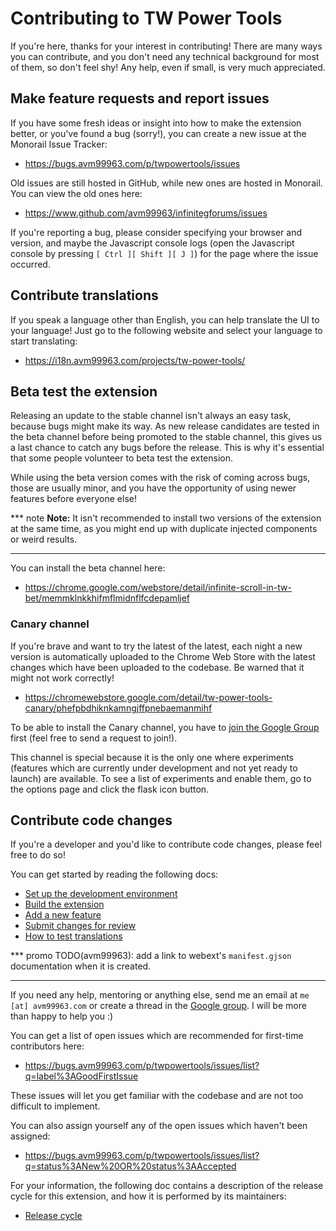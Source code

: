 # Contributing to TW Power Tools
If you're here, thanks for your interest in contributing! There are many ways
you can contribute, and you don't need any technical background for most of
them, so don't feel shy! Any help, even if small, is very much appreciated.

## Make feature requests and report issues
If you have some fresh ideas or insight into how to make the extension better,
or you've found a bug (sorry!), you can create a new issue at the Monorail Issue
Tracker:

- https://bugs.avm99963.com/p/twpowertools/issues

Old issues are still hosted in GitHub, while new ones are hosted in Monorail.
You can view the old ones here:

- https://www.github.com/avm99963/infinitegforums/issues

If you're reporting a bug, please consider specifying your browser and version,
and maybe the Javascript console logs (open the Javascript console by pressing
`[ Ctrl ][ Shift ][ J ]`) for the page where the issue occurred.

## Contribute translations
If you speak a language other than English, you can help translate the UI to
your language! Just go to the following website and select your language to
start translating:

- https://i18n.avm99963.com/projects/tw-power-tools/

## Beta test the extension
Releasing an update to the stable channel isn't always an easy task, because
bugs might make its way. As new release candidates are tested in the beta
channel before being promoted to the stable channel, this gives us a last chance
to catch any bugs before the release. This is why it's essential that some
people volunteer to beta test the extension.

While using the beta version comes with the risk of coming across bugs, those
are usually minor, and you have the opportunity of using newer features before
everyone else!

*** note
**Note:** It isn't recommended to install two versions of the extension at the
same time, as you might end up with duplicate injected components or weird
results.
***

You can install the beta channel here:

- https://chrome.google.com/webstore/detail/infinite-scroll-in-tw-bet/memmklnkkhifmflmidnflfcdepamljef

### Canary channel
If you're brave and want to try the latest of the latest, each night a new
version is automatically uploaded to the Chrome Web Store with the latest
changes which have been uploaded to the codebase. Be warned that it might not
work correctly!

- https://chromewebstore.google.com/detail/tw-power-tools-canary/phefpbdhiknkamngjffpnebaemanmihf

To be able to install the Canary channel, you have to
[join the Google Group](https://groups.google.com/g/twpowertools-discuss)
first (feel free to send a request to join!).

This channel is special because it is the only one where experiments (features
which are currently under development and not yet ready to launch) are
available. To see a list of experiments and enable them, go to the options page
and click the flask icon button.

## Contribute code changes
If you're a developer and you'd like to contribute code changes, please feel
free to do so!

You can get started by reading the following docs:

- [Set up the development environment](developers/set_up.md)
- [Build the extension](developers/build.md)
- [Add a new feature](developers/add_feature.md)
- [Submit changes for review](https://gerrit.avm99963.com/Documentation/intro-gerrit-walkthrough-github.html)
- [How to test translations](https://developer.chrome.com/docs/extensions/reference/i18n/#how-to-set-browsers-locale)

*** promo
TODO(avm99963): add a link to webext's `manifest.gjson` documentation when it is
created.
***

If you need any help, mentoring or anything else, send me an email at
`me [at] avm99963.com` or create a thread in the
[Google group](https://groups.google.com/g/twpowertools-discuss).
I will be more than happy to help you :)

You can get a list of open issues which are recommended for first-time
contributors here:

- https://bugs.avm99963.com/p/twpowertools/issues/list?q=label%3AGoodFirstIssue

These issues will let you get familiar with the codebase and are not too
difficult to implement.

You can also assign yourself any of the open issues which haven't been assigned:

- https://bugs.avm99963.com/p/twpowertools/issues/list?q=status%3ANew%20OR%20status%3AAccepted

For your information, the following doc contains a description of the release
cycle for this extension, and how it is performed by its maintainers:

- [Release cycle](developers/release_cycle.md)
